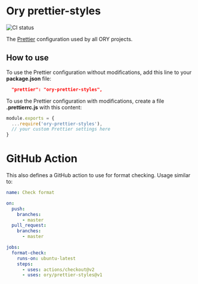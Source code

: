 # Ory prettier-styles

![CI status](https://github.com/ory/prettier-styles/actions/workflows/test.yml/badge.svg)

The [Prettier](https://prettier.io/) configuration used by all ORY projects.

## How to use

To use the Prettier configuration without modifications, add this line to your **package.json** file:

```json
  "prettier": "ory-prettier-styles",
```

To use the Prettier configuration with modifications, create a file **.prettierrc.js** with this content:

```js
module.exports = {
  ...require('ory-prettier-styles'),
  // your custom Prettier settings here
}
```

# GitHub Action

This also defines a GitHub action to use for format checking. Usage similar to:

```yaml
name: Check format

on:
  push:
    branches:
      - master
  pull_request:
    branches:
      - master

jobs:
  format-check:
    runs-on: ubuntu-latest
    steps:
      - uses: actions/checkout@v2
      - uses: ory/prettier-styles@v1
```
